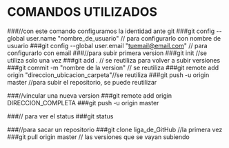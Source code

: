 #  COMANDOS UTILIZADOS
###//con este comando configuramos la identidad ante git
###git config --global user.name "nombre_de_usuario" // para configurarlo con nombre de usuario
###git config --global user.email "tuemail@email.com" // para configurarlo con email
###//para subir primera version
###git init //se utiliza solo una vez
###git add . // se reutiliza para volver a subir versiones
###git commit -m "nombre de la version" // se reutiliza
###git remote add origin "direccion_ubicacion_carpeta"//se reutiliza
###git push -u origin master //para subir el repositorio, se puede reutilizar

###//vincular una nueva version
###git remote add origin DIRECCION_COMPLETA
###git push -u origin master

###// para ver el status
###git status

###//para sacar un repositorio
###git clone liga_de_GitHub //la primera vez
###git pull origin master // las versiones que se vayan subiendo
